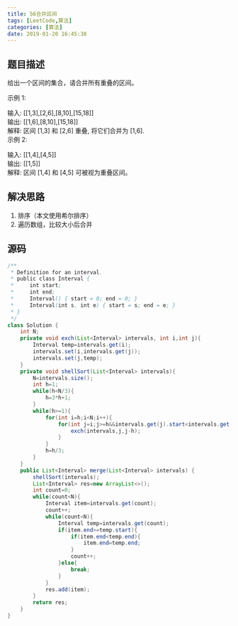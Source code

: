 ```yaml
---
title: 56合并区间
tags: [LeetCode,算法]
categories: [算法]
date: 2019-01-20 16:45:38
---
```



## 题目描述

给出一个区间的集合，请合并所有重叠的区间。  
  
示例 1:  
  
输入: [[1,3],[2,6],[8,10],[15,18]]  
输出: [[1,6],[8,10],[15,18]]  
解释: 区间 [1,3] 和 [2,6] 重叠, 将它们合并为 [1,6].  
示例 2:  
  
输入: [[1,4],[4,5]]  
输出: [[1,5]]  
解释: 区间 [1,4] 和 [4,5] 可被视为重叠区间。  

## 解决思路

1. 排序（本文使用希尔排序）
2. 遍历数组，比较大小后合并

## 源码

```java
/**
 * Definition for an interval.
 * public class Interval {
 *     int start;
 *     int end;
 *     Interval() { start = 0; end = 0; }
 *     Interval(int s, int e) { start = s; end = e; }
 * }
 */
class Solution {
    int N;
    private void exch(List<Interval> intervals, int i,int j){
        Interval temp=intervals.get(i);
        intervals.set(i,intervals.get(j));
        intervals.set(j,temp);
    }
    private void shellSort(List<Interval> intervals){
        N=intervals.size();
        int h=1;
        while(h<N/3){
            h=3*h+1;
        }
        while(h>=1){
            for(int i=h;i<N;i++){
                for(int j=i;j>=h&&intervals.get(j).start<intervals.get(j-h).start;j-=h){
                    exch(intervals,j,j-h);
                }
            }
            h=h/3;
        }
    }
    public List<Interval> merge(List<Interval> intervals) {
        shellSort(intervals);
        List<Interval> res=new ArrayList<>();
        int count=0;
        while(count<N){
            Interval item=intervals.get(count);
            count++;
            while(count<N){
                Interval temp=intervals.get(count);
                if(item.end>=temp.start){
                    if(item.end<temp.end){
                        item.end=temp.end;
                    }
                    count++;
                }else{
                    break;
                }
            }
            res.add(item);
        }
        return res;
    }
}
```